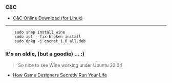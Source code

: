 ### C&C
- [C&C Online Download (for Linux)](https://cncnet.org/command-and-conquer#download)
---

        sudo snap install wine 
        sudo apt --fix-broken install
        sudo dpkg -i cncnet_1.0_all.deb 

### It's an oldie, (but a goodie) ... :) 
> So nice to see Wine working under Ubuntu 22.04 


- [How Game Designers Secretly Run Your Life](https://www.scientificamerican.com/article/how-games-run-everything-from-online-dating-to-social-media-to-stock-markets/?utm_source=pocket-newtab-en-us)